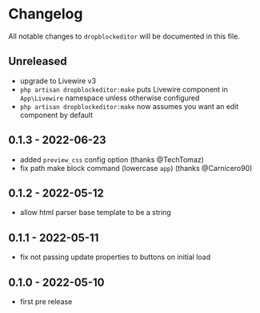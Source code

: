 # Changelog

All notable changes to `dropblockeditor` will be documented in this file.

## Unreleased

- upgrade to Livewire v3
- `php artisan dropblockeditor:make` puts Livewire component in `App\Livewire` namespace unless otherwise configured
- `php artisan dropblockeditor:make` now assumes you want an edit component by default

## 0.1.3 - 2022-06-23

- added `preview_css` config option (thanks @TechTomaz)
- fix path make block command (lowercase `app`) (thanks @Carnicero90)

## 0.1.2 - 2022-05-12

- allow html parser base template to be a string

## 0.1.1 - 2022-05-11

- fix not passing update properties to buttons on initial load

## 0.1.0 - 2022-05-10

- first pre release
